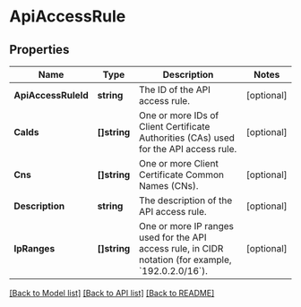 # ApiAccessRule

## Properties

Name | Type | Description | Notes
------------ | ------------- | ------------- | -------------
**ApiAccessRuleId** | **string** |  The ID of the API access rule. | [optional] 
**CaIds** | **[]string** | One or more IDs of Client Certificate Authorities (CAs) used for the API access rule. | [optional] 
**Cns** | **[]string** | One or more Client Certificate Common Names (CNs). | [optional] 
**Description** | **string** | The description of the API access rule. | [optional] 
**IpRanges** | **[]string** | One or more IP ranges used for the API access rule, in CIDR notation (for example, &#x60;192.0.2.0/16&#x60;). | [optional] 

[[Back to Model list]](../README.md#documentation-for-models) [[Back to API list]](../README.md#documentation-for-api-endpoints) [[Back to README]](../README.md)


